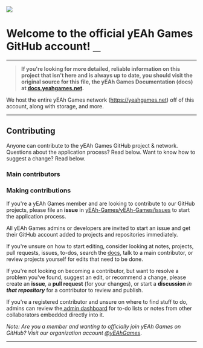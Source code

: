 <img src="https://i.imgur.com/oPWJO1Q.png">

# Welcome to the official yEAh Games GitHub account! <a rel="me" href="https://mstdn.social/@yeah">⠀</a>

****
 <font color="white"><b>
 > If you're looking for more detailed, reliable information on this project that isn't here and is always up to date, you should visit the original source for this file, the yEAh Games Documentation (docs) at [docs.yeahgames.net](https://docs.yeahgames.net).</b>
</font>



We host the entire yEAh Games network (https://yeahgames.net) off of this account, along with storage, and more.

***

<h2>Contributing</h2>

Anyone can contribute to the yEAh Games GitHub project & network. Questions about the application process? Read below. Want to know how to suggest a change? Read below.

<h3>Main contributors</h3>

<!--<ul></ul>
<li><a href="https://github.com/nnillat"> Tallinn  (@nnillat)</a> [lead dev]
<br>
<li><a href="https://github.com/undonesundew"> Aidan  (@undonesundew)</a> [admin]
</ul>-->

<h3>Making contributions</h3>

If you're a yEAh Games member and are looking to contribute to our GitHub projects, please file an **issue** in [yEAh-Games/yEAh-Games/issues](https://github.com/yEAh-Games/yEAh-Games/issues) to start the application process. 

All yEAh Games admins or developers are invited to start an issue and get their GitHub account added to projects and repositories immediately.

If you're unsure on how to start editing, consider looking at notes, projects, pull requests, issues, to-dos, search the [docs](https://docs.yeahgames.net), talk to a main contributor, or review projects yourself for edits that need to be done.

If you're not looking on becoming a contributor, but want to resolve a problem you've found, suggest an edit, or recommend a change, please create an **issue**, a **pull request** (for your changes), or start a **discussion** _in **that repository**_ for a contributor to review and publish.

If you're a registered contributor and unsure on where to find stuff to do, admins can review the[ admin dashboard](https://admin.yeahgames.net/forms/login/auth.html) for to-do lists or notes from other collaborators embedded directly into it.

*Note: Are you a member and wanting to officially join yEAh Games on GitHub? Visit our organization account <a href="//github.com/yeahgames">@yEAhGames</a>*.


****
